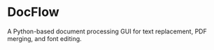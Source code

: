 # DocFlow
A Python-based document processing GUI for text replacement, PDF merging, and font editing.
